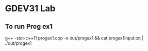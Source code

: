 # GDEV31 Lab

## To run Prog ex1

g++ -std=c++11 progex1.cpp -o out/progex1 && cat progex1input.txt | ./out/progex1
